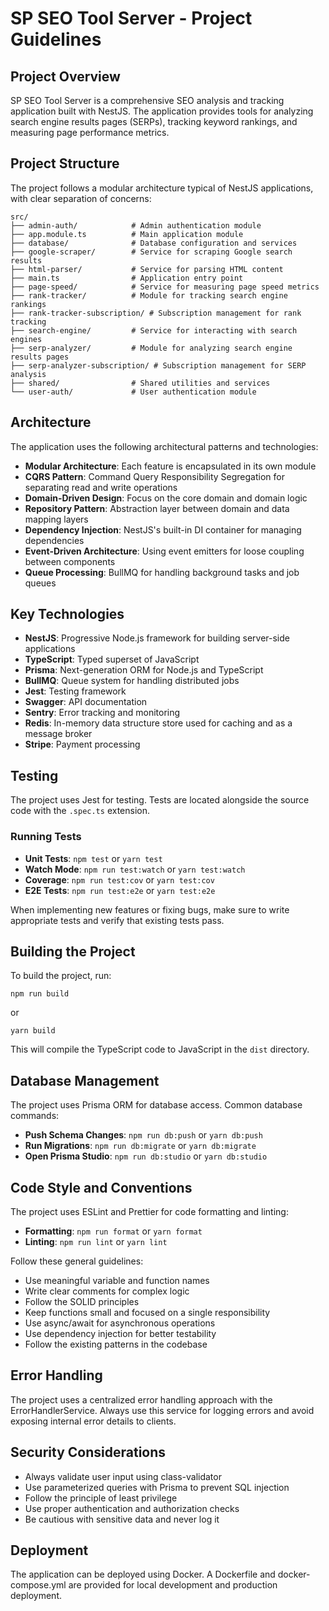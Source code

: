 # SP SEO Tool Server - Project Guidelines

## Project Overview
SP SEO Tool Server is a comprehensive SEO analysis and tracking application built with NestJS. The application provides tools for analyzing search engine results pages (SERPs), tracking keyword rankings, and measuring page performance metrics.

## Project Structure
The project follows a modular architecture typical of NestJS applications, with clear separation of concerns:

```
src/
├── admin-auth/            # Admin authentication module
├── app.module.ts          # Main application module
├── database/              # Database configuration and services
├── google-scraper/        # Service for scraping Google search results
├── html-parser/           # Service for parsing HTML content
├── main.ts                # Application entry point
├── page-speed/            # Service for measuring page speed metrics
├── rank-tracker/          # Module for tracking search engine rankings
├── rank-tracker-subscription/ # Subscription management for rank tracking
├── search-engine/         # Service for interacting with search engines
├── serp-analyzer/         # Module for analyzing search engine results pages
├── serp-analyzer-subscription/ # Subscription management for SERP analysis
├── shared/                # Shared utilities and services
└── user-auth/             # User authentication module
```

## Architecture
The application uses the following architectural patterns and technologies:

- **Modular Architecture**: Each feature is encapsulated in its own module
- **CQRS Pattern**: Command Query Responsibility Segregation for separating read and write operations
- **Domain-Driven Design**: Focus on the core domain and domain logic
- **Repository Pattern**: Abstraction layer between domain and data mapping layers
- **Dependency Injection**: NestJS's built-in DI container for managing dependencies
- **Event-Driven Architecture**: Using event emitters for loose coupling between components
- **Queue Processing**: BullMQ for handling background tasks and job queues

## Key Technologies
- **NestJS**: Progressive Node.js framework for building server-side applications
- **TypeScript**: Typed superset of JavaScript
- **Prisma**: Next-generation ORM for Node.js and TypeScript
- **BullMQ**: Queue system for handling distributed jobs
- **Jest**: Testing framework
- **Swagger**: API documentation
- **Sentry**: Error tracking and monitoring
- **Redis**: In-memory data structure store used for caching and as a message broker
- **Stripe**: Payment processing

## Testing
The project uses Jest for testing. Tests are located alongside the source code with the `.spec.ts` extension.

### Running Tests
- **Unit Tests**: `npm test` or `yarn test`
- **Watch Mode**: `npm run test:watch` or `yarn test:watch`
- **Coverage**: `npm run test:cov` or `yarn test:cov`
- **E2E Tests**: `npm run test:e2e` or `yarn test:e2e`

When implementing new features or fixing bugs, make sure to write appropriate tests and verify that existing tests pass.

## Building the Project
To build the project, run:
```
npm run build
```
or
```
yarn build
```

This will compile the TypeScript code to JavaScript in the `dist` directory.

## Database Management
The project uses Prisma ORM for database access. Common database commands:

- **Push Schema Changes**: `npm run db:push` or `yarn db:push`
- **Run Migrations**: `npm run db:migrate` or `yarn db:migrate`
- **Open Prisma Studio**: `npm run db:studio` or `yarn db:studio`

## Code Style and Conventions
The project uses ESLint and Prettier for code formatting and linting:

- **Formatting**: `npm run format` or `yarn format`
- **Linting**: `npm run lint` or `yarn lint`

Follow these general guidelines:
- Use meaningful variable and function names
- Write clear comments for complex logic
- Follow the SOLID principles
- Keep functions small and focused on a single responsibility
- Use async/await for asynchronous operations
- Use dependency injection for better testability
- Follow the existing patterns in the codebase

## Error Handling
The project uses a centralized error handling approach with the ErrorHandlerService. Always use this service for logging errors and avoid exposing internal error details to clients.

## Security Considerations
- Always validate user input using class-validator
- Use parameterized queries with Prisma to prevent SQL injection
- Follow the principle of least privilege
- Use proper authentication and authorization checks
- Be cautious with sensitive data and never log it

## Deployment
The application can be deployed using Docker. A Dockerfile and docker-compose.yml are provided for local development and production deployment.
